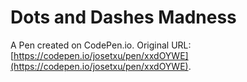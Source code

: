 # Dots and Dashes Madness 

A Pen created on CodePen.io. Original URL: [https://codepen.io/josetxu/pen/xxdOYWE](https://codepen.io/josetxu/pen/xxdOYWE).

